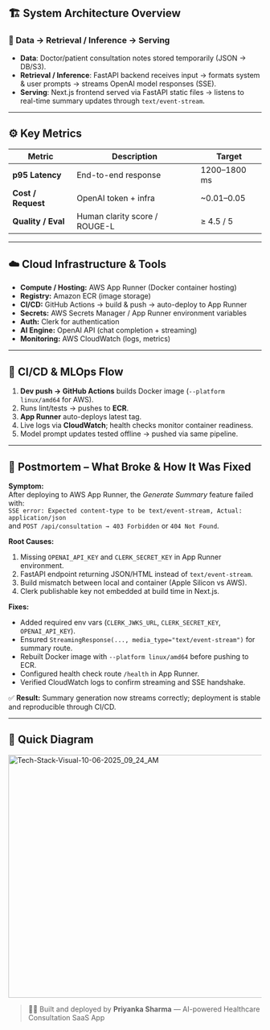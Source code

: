 ## 🏗️ System Architecture Overview

### 🧠 Data → Retrieval / Inference → Serving
- **Data**: Doctor/patient consultation notes stored temporarily (JSON → DB/S3).
- **Retrieval / Inference**: FastAPI backend receives input → formats system & user prompts → streams OpenAI model responses (SSE).
- **Serving**: Next.js frontend served via FastAPI static files → listens to real-time summary updates through `text/event-stream`.

---

## ⚙️ Key Metrics
| Metric | Description | Target |
|--------|--------------|---------|
| **p95 Latency** | End-to-end response | 1200–1800 ms |
| **Cost / Request** | OpenAI token + infra | ~$0.01–$0.05 |
| **Quality / Eval** | Human clarity score / ROUGE-L | ≥ 4.5 / 5 |

---

## ☁️ Cloud Infrastructure & Tools
- **Compute / Hosting:** AWS App Runner (Docker container hosting)  
- **Registry:** Amazon ECR (image storage)  
- **CI/CD:** GitHub Actions → build & push → auto-deploy to App Runner  
- **Secrets:** AWS Secrets Manager / App Runner environment variables  
- **Auth:** Clerk for authentication  
- **AI Engine:** OpenAI API (chat completion + streaming)  
- **Monitoring:** AWS CloudWatch (logs, metrics)

---

## 🚀 CI/CD & MLOps Flow
1. **Dev push → GitHub Actions** builds Docker image (`--platform linux/amd64` for AWS).  
2. Runs lint/tests → pushes to **ECR**.  
3. **App Runner** auto-deploys latest tag.  
4. Live logs via **CloudWatch**; health checks monitor container readiness.  
5. Model prompt updates tested offline → pushed via same pipeline.

---

## 🧩 Postmortem – What Broke & How It Was Fixed

**Symptom:**  
After deploying to AWS App Runner, the *Generate Summary* feature failed with:  
`SSE error: Expected content-type to be text/event-stream, Actual: application/json`  
and `POST /api/consultation → 403 Forbidden` or `404 Not Found`.

**Root Causes:**
1. Missing `OPENAI_API_KEY` and `CLERK_SECRET_KEY` in App Runner environment.  
2. FastAPI endpoint returning JSON/HTML instead of `text/event-stream`.  
3. Build mismatch between local and container (Apple Silicon vs AWS).  
4. Clerk publishable key not embedded at build time in Next.js.

**Fixes:**
- Added required env vars (`CLERK_JWKS_URL`, `CLERK_SECRET_KEY`, `OPENAI_API_KEY`).  
- Ensured `StreamingResponse(..., media_type="text/event-stream")` for summary route.  
- Rebuilt Docker image with `--platform linux/amd64` before pushing to ECR.  
- Configured health check route `/health` in App Runner.  
- Verified CloudWatch logs to confirm streaming and SSE handshake.

✅ **Result:** Summary generation now streams correctly; deployment is stable and reproducible through CI/CD.

---

## 🧭 Quick Diagram
<img width="528" height="483" alt="Tech-Stack-Visual-10-06-2025_09_24_AM" src="https://github.com/user-attachments/assets/21dab3f4-0ed2-4daa-96a4-4fce870ec2cf" />

> 🧑‍💻 Built and deployed by **Priyanka Sharma** — AI-powered Healthcare Consultation SaaS App



